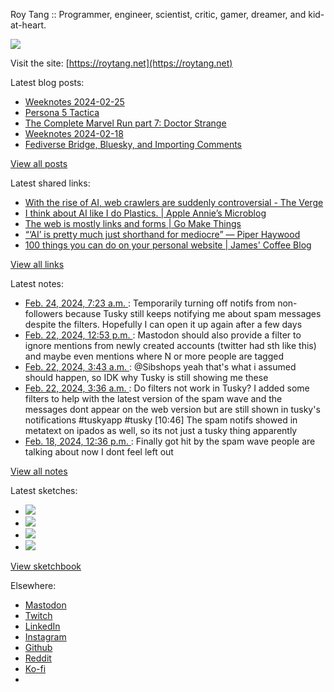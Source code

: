 Roy Tang :: Programmer, engineer, scientist, critic, gamer, dreamer, and kid-at-heart.

![](https://roytang.net/static/img/profile.jpg)

Visit the site: [https://roytang.net](https://roytang.net)

Latest blog posts:

- [Weeknotes 2024-02-25](https://roytang.net/2024/02/weeknotes-02-25/)
- [Persona 5 Tactica](https://roytang.net/2024/02/persona-5-tactica/)
- [The Complete Marvel Run part 7: Doctor Strange](https://roytang.net/2024/02/cmr-doctor-strange/)
- [Weeknotes 2024-02-18](https://roytang.net/2024/02/weeknotes-02-18/)
- [Fediverse Bridge, Bluesky, and Importing Comments](https://roytang.net/2024/02/fediverse-bluesky-comments/)

[View all posts](https://roytang.net/blog)

Latest shared links:

- [With the rise of AI, web crawlers are suddenly controversial - The Verge](https://roytang.net/2024/02/21532523a7fbce0380389b86ff7568dd/)
- [I think about AI like I do Plastics.  | Apple Annie’s Microblog](https://roytang.net/2024/02/ce550c8d34a129e19e482fc6e0a33772/)
- [The web is mostly links and forms | Go Make Things](https://roytang.net/2024/02/7f201cbbf81b989ade08428c5b3da5bf/)
- [“‘AI’ is pretty much just shorthand for mediocre” — Piper Haywood](https://roytang.net/2024/02/8d8f72759fb5d9fa29173d405c98cfaa/)
- [100 things you can do on your personal website | James&#x27; Coffee Blog](https://roytang.net/2024/02/2465cba6c9f712c8e0a51815cca3dd9e/)

[View all links](https://roytang.net/links)

Latest notes:

- [Feb. 24, 2024, 7:23 a.m. ](https://roytang.net/2024/02/111983368101089177/): Temporarily turning off notifs from non-followers because Tusky still keeps notifying me about spam messages despite the filters. Hopefully I can open it up again after a few days
- [Feb. 22, 2024, 12:53 p.m. ](https://roytang.net/2024/02/111973342274002940/): Mastodon should also provide a filter to ignore mentions from newly created accounts (twitter had sth like this) and maybe even mentions where N or more people are tagged
- [Feb. 22, 2024, 3:43 a.m. ](https://roytang.net/2024/02/111971178513928495/): @Sibshops yeah that&#x27;s what i assumed should happen, so IDK why Tusky is still showing me these
- [Feb. 22, 2024, 3:36 a.m. ](https://roytang.net/2024/02/111971151235763302/): Do filters not work in Tusky? I added some filters to help with the latest version of the spam wave and the messages dont appear on the web version but are still shown in tusky&#x27;s notifications #tuskyapp #tusky [10:46] The spam notifs showed in metatext on ipados as well, so its not just a tusky thing apparently
- [Feb. 18, 2024, 12:36 p.m. ](https://roytang.net/2024/02/111950627425751034/): Finally got hit by the spam wave people are talking about now I dont feel left out

[View all notes](https://roytang.net/notes)

Latest sketches:


- ![](https://roytang.net/media/cache/c3/52/c3524701d7d18fa2b6b280d4437c7ba1.jpg)
- ![](https://roytang.net/media/cache/b8/6e/b86e3f7c5db451a5bf40260cdf52e2c0.jpg)
- ![](https://roytang.net/media/cache/09/11/09119bc377da2a1bf7e9d18251a6b7a6.jpg)
- ![](https://roytang.net/media/cache/3c/7d/3c7d410c1cd355b7897272dd51e3b61a.jpg)

[View sketchbook](https://roytang.net/albums/sketchbook)


Elsewhere:

- [Mastodon](https://indieweb.social/@roytang)
- [Twitch](https://twitch.tv/twitchyroy)
- [LinkedIn](https://www.linkedin.com/in/roytang)
- [Instagram](https://instagram.com/roytang0400)
- [Github](https://github.com/roytang)
- [Reddit](https://reddit.com/u/hungryroy)
- [Ko-fi](https://ko-fi.com/roytang)
- [](mailto:hello@roytang.net)